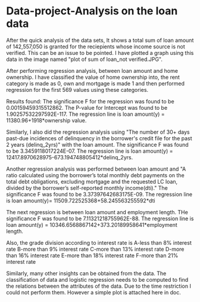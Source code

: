 # Data-project-Analysis on the loan data
After the quick analysis of the data sets, 
It shows a total sum of loan amount of 142,557,050 is granted for the reciepients whose income source is not verified. This can be an issue to be pointed. I have plotted a graph using this data in the image named "plot of sum of loan_not verified.JPG".

After performing regression analysis, between loan amount and home ownership. I have classified the value of home ownership into, the rent category is made as 0, own and mortgage is made 1 and then performed regression for the first 569 values using these categories.

Results found:
The significance F for the regression was found to be 0.00159459315512862. The P-value for Intercept was found to be 1.90257532297592E-117. The regression line is loan amount(y) = 11380.96+1918*ownership value.

Similarly, I also did the regression analysis using "The number of 30+ days past-due incidences of delinquency in the borrower's credit file for the past 2 years (delinq_2yrs)" with the loan amount. The significance F was found to be 3.3459118017224E-07. The regression line is loan amount(y) = 12417.8970628975-673.194748805412*delinq_2yrs.

Another regression analysis was performed between loan amount and "A ratio calculated using the borrower’s total monthly debt payments on the total debt obligations, excluding mortgage and the requested LC loan, divided by the borrower’s self-reported monthly income(dti)." The significance F was found to be 3.37397642683175E-09. The regression line is loan amount(y)= 11509.722525368+58.245563255592*dti

The next regression is between loan amount and employment length. THe significance F was found to be 7.11321218755962E-88. The regression line is loan amount(y) = 10346.6568867142+373.20189958641*employment length.

Also, the grade division according to interest rate is
A-less than 8% interest rate
B-more than 9% interest rate
C-more than 13% interest rate 
D-more than 16% interest rate
E-more than 18% interest rate
F-more than 21% interest rate

Similarly, many other insights can be obtained from the data. The classification of data and logistic regression needs to be computed to find the relations between the attributes of the data. Due to the time restriction I could not perform them. However a simple plot is attached here in doc.
